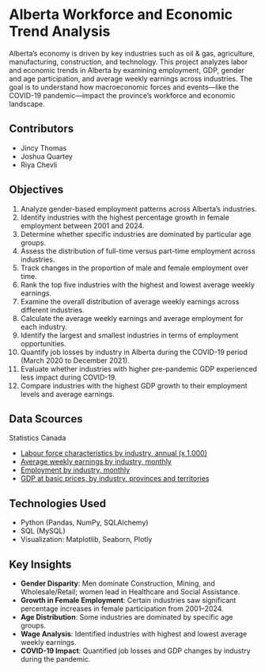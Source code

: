 # Alberta Workforce and Economic Trend Analysis
Alberta’s economy is driven by key industries such as oil & gas, agriculture, manufacturing, construction, and technology. This project analyzes labor and economic trends in Alberta by examining employment, GDP, gender and age participation, and average weekly earnings across industries. The goal is to understand how macroeconomic forces and events—like the COVID-19 pandemic—impact the province’s workforce and economic landscape.
## Contributors 
- Jincy Thomas
- Joshua Quartey
- Riya Chevli
## Objectives
1. Analyze gender-based employment patterns across Alberta’s industries.
2. Identify industries with the highest percentage growth in female employment between 2001 and 2024.
3. Determine whether specific industries are dominated by particular age groups.
4. Assess the distribution of full-time versus part-time employment across industries.
5. Track changes in the proportion of male and female employment over time.
6. Rank the top five industries with the highest and lowest average weekly earnings.
7. Examine the overall distribution of average weekly earnings across different industries.
8. Calculate the average weekly earnings and average employment for each industry.
9. Identify the largest and smallest industries in terms of employment opportunities.
10. Quantify job losses by industry in Alberta during the COVID-19 period (March 2020 to December 2021).
11. Evaluate whether industries with higher pre-pandemic GDP experienced less impact during COVID-19.
12. Compare industries with the highest GDP growth to their employment levels and average earnings.
## Data Scources
Statistics Canada
- [Labour force characteristics by industry, annual (x 1,000)](https://www150.statcan.gc.ca/t1/tbl1/en/tv.action?pid=1410002301)
- [Average weekly earnings by industry, monthly](https://www150.statcan.gc.ca/t1/tbl1/en/tv.action?pid=1410020301)
- [Employment by industry, monthly](https://www150.statcan.gc.ca/t1/tbl1/en/tv.action?pid=1410020101)
- [GDP at basic prices, by industry, provinces and territories](https://www150.statcan.gc.ca/t1/tbl1/en/tv.action?pid=3610040201)
## Technologies Used
- Python (Pandas, NumPy, SQLAlchemy)
- SQL (MySQL)
- Visualization: Matplotlib, Seaborn, Plotly
## Key Insights
- **Gender Disparity**: Men dominate Construction, Mining, and Wholesale/Retail; women lead in Healthcare and Social Assistance.
- **Growth in Female Employment**: Certain industries saw significant percentage increases in female participation from 2001–2024.
- **Age Distribution**: Some industries are dominated by specific age groups.
- **Wage Analysis**: Identified industries with highest and lowest average weekly earnings.
- **COVID-19 Impact**: Quantified job losses and GDP changes by industry during the pandemic.
